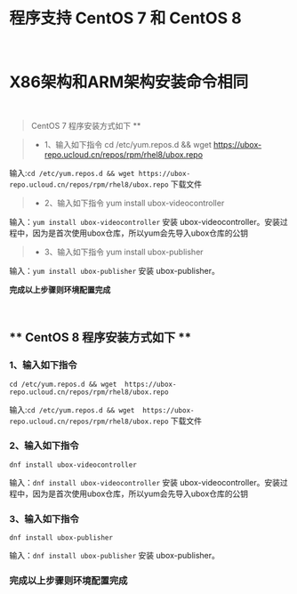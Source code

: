 # 程序支持 CentOS 7 和 CentOS 8
&nbsp;
# X86架构和ARM架构安装命令相同
&nbsp;
> CentOS 7 程序安装方式如下 **

> + 1、输入如下指令
    cd /etc/yum.repos.d && wget https://ubox-repo.ucloud.cn/repos/rpm/rhel8/ubox.repo

输入:`cd /etc/yum.repos.d && wget https://ubox-repo.ucloud.cn/repos/rpm/rhel8/ubox.repo`  下载文件                        

> + 2、输入如下指令
    yum install ubox-videocontroller

输入：`yum install ubox-videocontroller` 安装 ubox-videocontroller。安装过程中，因为是首次使用ubox仓库，所以yum会先导入ubox仓库的公钥

> + 3、输入如下指令
    yum install ubox-publisher

输入：`yum install ubox-publisher` 安装 ubox-publisher。

**完成以上步骤则环境配置完成**

&nbsp;
&nbsp;
&nbsp;

## ** CentOS 8 程序安装方式如下 **

###  **1、输入如下指令**
    cd /etc/yum.repos.d && wget  https://ubox-repo.ucloud.cn/repos/rpm/rhel8/ubox.repo

输入:`cd /etc/yum.repos.d && wget  https://ubox-repo.ucloud.cn/repos/rpm/rhel8/ubox.repo`  下载文件                        

###  **2、输入如下指令**
    dnf install ubox-videocontroller

输入：`dnf install ubox-videocontroller` 安装 ubox-videocontroller。安装过程中，因为是首次使用ubox仓库，所以yum会先导入ubox仓库的公钥

###  **3、输入如下指令**
    dnf install ubox-publisher

输入：`dnf install ubox-publisher` 安装 ubox-publisher。

### **完成以上步骤则环境配置完成**